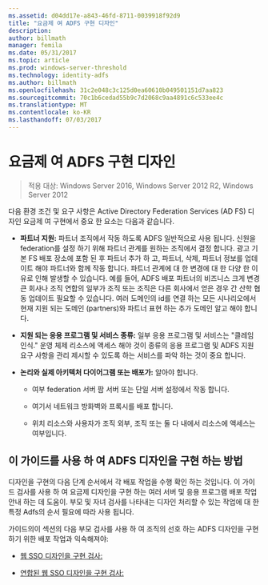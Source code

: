 ```yaml
---
ms.assetid: d04dd17e-a843-46fd-8711-0039918f92d9
title: "요금제 여 ADFS 구현 디자인"
description: 
author: billmath
manager: femila
ms.date: 05/31/2017
ms.topic: article
ms.prod: windows-server-threshold
ms.technology: identity-adfs
ms.author: billmath
ms.openlocfilehash: 31c2e048c3c125d0ea60610b049501151d7aa823
ms.sourcegitcommit: 70c1b6cedad55b9c7d2068c9aa4891c6c533ee4c
ms.translationtype: MT
ms.contentlocale: ko-KR
ms.lasthandoff: 07/03/2017
---
```

# <a name="implementing-your-ad-fs-design-plan"></a>요금제 여 ADFS 구현 디자인

>적용 대상: Windows Server 2016, Windows Server 2012 R2, Windows Server 2012

다음 환경 조건 및 요구 사항은 Active Directory Federation Services \(AD FS\) 디자인 요금제 여 구현에서 중요 한 요소는 다음과 같습니다.  
  
-   **파트너 지원:** 파트너 조직에서 작동 하도록 ADFS 일반적으로 사용 됩니다. 신원을 federation를 설정 하기 위해 파트너 관계를 원하는 조직에서 결정 합니다. 광고 기본 FS 배포 장소에 포함 된 후 파트너 추가 하 고, 파트너, 삭제, 파트너 정보를 업데이트 해야 파트너와 함께 작동 합니다. 파트너 관계에 대 한 변경에 대 한 다양 한 이유로 인해 발생할 수 있습니다. 예를 들어, ADFS 배포 파트너의 비즈니스 크게 변경 큰 회사나 조직 연합의 일부가 조직 또는 조직은 다른 회사에서 얻은 경우 간 산학 협동 업데이트 필요할 수 있습니다. 여러 도메인의 id를 연결 하는 모든 시나리오에서 현재 지원 되는 도메인 \(partners\)와 파트너 표현 하는 추가 도메인 알고 해야 합니다.  
  
-   **지원 되는 응용 프로그램 및 서비스 종류:** 일부 응용 프로그램 및 서비스는 "클레임 인식." 운영 체제 리소스에 액세스 해야 것이 종류의 응용 프로그램 및 ADFS 지원 요구 사항을 관리 제시할 수 있도록 하는 서비스를 파악 하는 것이 중요 합니다.  
  
-   **논리와 실제 아키텍처 다이어그램 또는 배포가:** 알아야 합니다.  
  
    -   여부 federation 서버 팜 서버 또는 단일 서버 설정에서 작동 합니다.  
  
    -   여기서 네트워크 방화벽와 프록시를 배포 합니다.  
  
    -   위치 리소스와 사용자가 조직 외부, 조직 또는 둘 다 내에서 리소스에 액세스는 여부입니다.  
  
## <a name="how-to-implement-your-ad-fs-design-using-this-guide"></a>이 가이드를 사용 하 여 ADFS 디자인을 구현 하는 방법  
디자인을 구현의 다음 단계 순서에서 각 배포 작업을 수행 확인 하는 것입니다. 이 가이드 검사를 사용 하 여 요금제 디자인을 구현 하는 여러 서버 및 응용 프로그램 배포 작업 안내 하는 데 도움이. 부모 및 자녀 검사를 나타내는 디자인 처리할 수 있는 작업에 대 한 특정 Adfs의 순서 필요에 따라 사용 됩니다.  
  
가이드의이 섹션의 다음 부모 검사를 사용 하 여 조직의 선호 하는 ADFS 디자인을 구현 하기 위한 배포 작업과 익숙해져야:  
  
-   [웹 SSO 디자인을 구현 검사:](Checklist--Implementing-a-Web-SSO-Design.md)  
  
-   [연합된 웹 SSO 디자인을 구현 검사:](Checklist--Implementing-a-Federated-Web-SSO-Design.md)  
